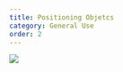 ```yaml
---
title: Positioning Objetcs
category: General Use
order: 2
---
```


![](//matthewbaykenney.github.io/cmac-formlabs/images/software.jpg)
